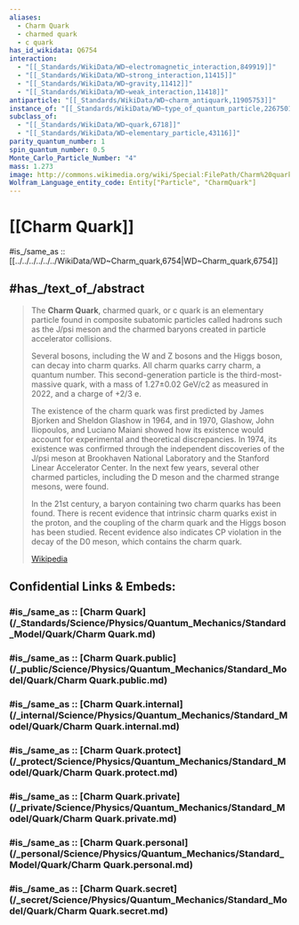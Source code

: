```yaml
---
aliases:
  - Charm Quark
  - charmed quark
  - c quark
has_id_wikidata: Q6754
interaction:
  - "[[_Standards/WikiData/WD~electromagnetic_interaction,849919]]"
  - "[[_Standards/WikiData/WD~strong_interaction,11415]]"
  - "[[_Standards/WikiData/WD~gravity,11412]]"
  - "[[_Standards/WikiData/WD~weak_interaction,11418]]"
antiparticle: "[[_Standards/WikiData/WD~charm_antiquark,11905753]]"
instance_of: "[[_Standards/WikiData/WD~type_of_quantum_particle,22675015]]"
subclass_of:
  - "[[_Standards/WikiData/WD~quark,6718]]"
  - "[[_Standards/WikiData/WD~elementary_particle,43116]]"
parity_quantum_number: 1
spin_quantum_number: 0.5
Monte_Carlo_Particle_Number: "4"
mass: 1.273
image: http://commons.wikimedia.org/wiki/Special:FilePath/Charm%20quark.svg
Wolfram_Language_entity_code: Entity["Particle", "CharmQuark"]
---
```


# [[Charm Quark]] 

#is_/same_as :: [[../../../../../../WikiData/WD~Charm_quark,6754|WD~Charm_quark,6754]] 

## #has_/text_of_/abstract 

> The **Charm Quark**, charmed quark, or c quark is an elementary particle 
> found in composite subatomic particles called hadrons 
> such as the J/psi meson and the charmed baryons created in particle accelerator collisions. 
> 
> Several bosons, including the W and Z bosons and the Higgs boson, can decay into charm quarks. 
> All charm quarks carry charm, a quantum number. 
> This second-generation particle is the third-most-massive quark, 
> with a mass of 1.27±0.02 GeV/c2 as measured in 2022, and a charge of +⁠2/3⁠ e.
>
> The existence of the charm quark was first predicted by James Bjorken and Sheldon Glashow in 1964, and in 1970, Glashow, John Iliopoulos, and Luciano Maiani showed how its existence would account for experimental and theoretical discrepancies. In 1974, its existence was confirmed through the independent discoveries of the J/psi meson at Brookhaven National Laboratory and the Stanford Linear Accelerator Center. In the next few years, several other charmed particles, including the D meson and the charmed strange mesons, were found.
>
> In the 21st century, a baryon containing two charm quarks has been found. There is recent evidence that intrinsic charm quarks exist in the proton, and the coupling of the charm quark and the Higgs boson has been studied. Recent evidence also indicates CP violation in the decay of the D0 meson, which contains the charm quark.
>
> [Wikipedia](https://en.wikipedia.org/wiki/Charm%20quark) 


## Confidential Links & Embeds: 

### #is_/same_as :: [Charm Quark](/_Standards/Science/Physics/Quantum_Mechanics/Standard_Model/Quark/Charm Quark.md) 

### #is_/same_as :: [Charm Quark.public](/_public/Science/Physics/Quantum_Mechanics/Standard_Model/Quark/Charm Quark.public.md) 

### #is_/same_as :: [Charm Quark.internal](/_internal/Science/Physics/Quantum_Mechanics/Standard_Model/Quark/Charm Quark.internal.md) 

### #is_/same_as :: [Charm Quark.protect](/_protect/Science/Physics/Quantum_Mechanics/Standard_Model/Quark/Charm Quark.protect.md) 

### #is_/same_as :: [Charm Quark.private](/_private/Science/Physics/Quantum_Mechanics/Standard_Model/Quark/Charm Quark.private.md) 

### #is_/same_as :: [Charm Quark.personal](/_personal/Science/Physics/Quantum_Mechanics/Standard_Model/Quark/Charm Quark.personal.md) 

### #is_/same_as :: [Charm Quark.secret](/_secret/Science/Physics/Quantum_Mechanics/Standard_Model/Quark/Charm Quark.secret.md)

